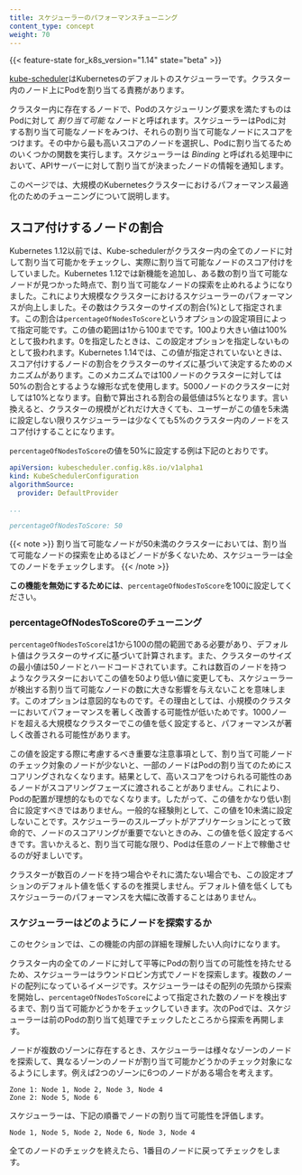 ```yaml
---
title: スケジューラーのパフォーマンスチューニング
content_type: concept
weight: 70
---
```


<!-- overview -->

{{< feature-state for_k8s_version="1.14" state="beta" >}}

[kube-scheduler](/docs/concepts/scheduling/kube-scheduler/#kube-scheduler)はKubernetesのデフォルトのスケジューラーです。クラスター内のノード上にPodを割り当てる責務があります。

クラスター内に存在するノードで、Podのスケジューリング要求を満たすものはPodに対して _割り当て可能_ なノードと呼ばれます。スケジューラーはPodに対する割り当て可能なノードをみつけ、それらの割り当て可能なノードにスコアをつけます。その中から最も高いスコアのノードを選択し、Podに割り当てるためのいくつかの関数を実行します。スケジューラーは _Binding_ と呼ばれる処理中において、APIサーバーに対して割り当てが決まったノードの情報を通知します。

このページでは、大規模のKubernetesクラスターにおけるパフォーマンス最適化のためのチューニングについて説明します。



<!-- body -->

## スコア付けするノードの割合

Kubernetes 1.12以前では、Kube-schedulerがクラスター内の全てのノードに対して割り当て可能かをチェックし、実際に割り当て可能なノードのスコア付けをしていました。Kubernetes 1.12では新機能を追加し、ある数の割り当て可能なノードが見つかった時点で、割り当て可能なノードの探索を止めれるようになりました。これにより大規模なクラスターにおけるスケジューラーのパフォーマンスが向上しました。その数はクラスターのサイズの割合(%)として指定されます。この割合は`percentageOfNodesToScore`というオプションの設定項目によって指定可能です。この値の範囲は1から100までです。100より大きい値は100%として扱われます。0を指定したときは、この設定オプションを指定しないものとして扱われます。Kubernetes 1.14では、この値が指定されていないときは、スコア付けするノードの割合をクラスターのサイズに基づいて決定するためのメカニズムがあります。このメカニズムでは100ノードのクラスターに対しては50%の割合とするような線形な式を使用します。5000ノードのクラスターに対しては10%となります。自動で算出される割合の最低値は5%となります。言い換えると、クラスターの規模がどれだけ大きくても、ユーザーがこの値を5未満に設定しない限りスケジューラーは少なくても5%のクラスター内のノードをスコア付けすることになります。

`percentageOfNodesToScore`の値を50%に設定する例は下記のとおりです。

```yaml
apiVersion: kubescheduler.config.k8s.io/v1alpha1
kind: KubeSchedulerConfiguration
algorithmSource:
  provider: DefaultProvider

...

percentageOfNodesToScore: 50
```

{{< note >}} 
割り当て可能なノードが50未満のクラスターにおいては、割り当て可能なノードの探索を止めるほどノードが多くないため、スケジューラーは全てのノードをチェックします。
{{< /note >}}

**この機能を無効にするためには**、`percentageOfNodesToScore`を100に設定してください。  


### percentageOfNodesToScoreのチューニング

`percentageOfNodesToScore`は1から100の間の範囲である必要があり、デフォルト値はクラスターのサイズに基づいて計算されます。また、クラスターのサイズの最小値は50ノードとハードコードされています。これは数百のノードを持つようなクラスターにおいてこの値を50より低い値に変更しても、スケジューラーが検出する割り当て可能なノードの数に大きな影響を与えないことを意味します。このオプションは意図的なものです。その理由としては、小規模のクラスターにおいてパフォーマンスを著しく改善する可能性が低いためです。1000ノードを超える大規模なクラスターでこの値を低く設定すると、パフォーマンスが著しく改善される可能性があります。

この値を設定する際に考慮するべき重要な注意事項として、割り当て可能ノードのチェック対象のノードが少ないと、一部のノードはPodの割り当てのためにスコアリングされなくなります。結果として、高いスコアをつけられる可能性のあるノードがスコアリングフェーズに渡されることがありません。これにより、Podの配置が理想的なものでなくなります。したがって、この値をかなり低い割合に設定すべきではありません。一般的な経験則として、この値を10未満に設定しないことです。スケジューラーのスループットがアプリケーションにとって致命的で、ノードのスコアリングが重要でないときのみ、この値を低く設定するべきです。言いかえると、割り当て可能な限り、Podは任意のノード上で稼働させるのが好ましいです。

クラスターが数百のノードを持つ場合やそれに満たない場合でも、この設定オプションのデフォルト値を低くするのを推奨しません。デフォルト値を低くしてもスケジューラーのパフォーマンスを大幅に改善することはありません。

### スケジューラーはどのようにノードを探索するか

このセクションでは、この機能の内部の詳細を理解したい人向けになります。

クラスター内の全てのノードに対して平等にPodの割り当ての可能性を持たせるため、スケジューラーはラウンドロビン方式でノードを探索します。複数のノードの配列になっているイメージです。スケジューラーはその配列の先頭から探索を開始し、`percentageOfNodesToScore`によって指定された数のノードを検出するまで、割り当て可能かどうかをチェックしていきます。次のPodでは、スケジューラーは前のPodの割り当て処理でチェックしたところから探索を再開します。

ノードが複数のゾーンに存在するとき、スケジューラーは様々なゾーンのノードを探索して、異なるゾーンのノードが割り当て可能かどうかのチェック対象になるようにします。例えば2つのゾーンに6つのノードがある場合を考えます。

```
Zone 1: Node 1, Node 2, Node 3, Node 4
Zone 2: Node 5, Node 6
```

スケジューラーは、下記の順番でノードの割り当て可能性を評価します。

```
Node 1, Node 5, Node 2, Node 6, Node 3, Node 4
```

全てのノードのチェックを終えたら、1番目のノードに戻ってチェックをします。


